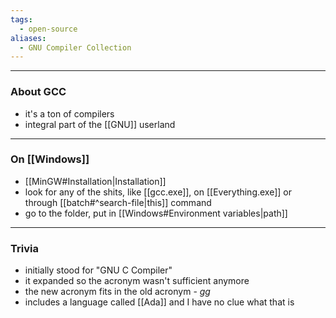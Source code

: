 ```yaml
---
tags:
  - open-source
aliases:
  - GNU Compiler Collection
---
```

---

### About GCC

- it's a ton of compilers
- integral part of the [[GNU]] userland

---

### On [[Windows]]

- [[MinGW#Installation|Installation]]
- look for any of the shits, like [[gcc.exe]], on [[Everything.exe]] or through [[batch#^search-file|this]] command
- go to the folder, put in [[Windows#Environment variables|path]]

---

### Trivia

- initially stood for "GNU C Compiler"
- it expanded so the acronym wasn't sufficient anymore
- the new acronym fits in the old acronym - _gg_
- includes a language called [[Ada]] and I have no clue what that is